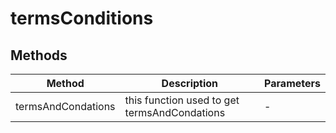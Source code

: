 # termsConditions

## Methods

<!-- @vuese:termsConditions:methods:start -->
|Method|Description|Parameters|
|---|---|---|
|termsAndCondations|this function used to get termsAndCondations|-|

<!-- @vuese:termsConditions:methods:end -->


